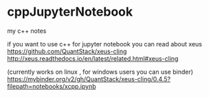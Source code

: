 # cppJupyterNotebook
my c++ notes 

if you want to use c++ for jupyter notebook you can read about xeus
https://github.com/QuantStack/xeus-cling
http://xeus.readthedocs.io/en/latest/related.html#xeus-cling


(currently works on linux , for windows users you can use binder)
https://mybinder.org/v2/gh/QuantStack/xeus-cling/0.4.5?filepath=notebooks/xcpp.ipynb
